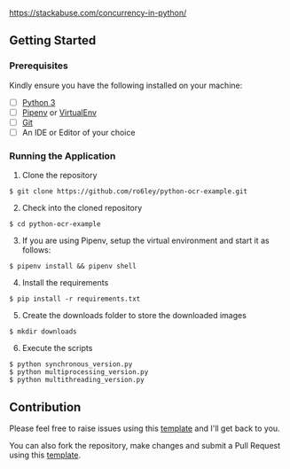 

https://stackabuse.com/concurrency-in-python/


## Getting Started

### Prerequisites

Kindly ensure you have the following installed on your machine:

- [ ] [Python 3](https://realpython.com/installing-python/)
- [ ] [Pipenv]() or [VirtualEnv]()
- [ ] [Git]()
- [ ] An IDE or Editor of your choice

### Running the Application

1. Clone the repository
```
$ git clone https://github.com/ro6ley/python-ocr-example.git
```

2. Check into the cloned repository
```
$ cd python-ocr-example
```

3. If you are using Pipenv, setup the virtual environment and start it as follows:
```
$ pipenv install && pipenv shell
```

4. Install the requirements
```
$ pip install -r requirements.txt
```

5. Create the downloads folder to store the downloaded images
```
$ mkdir downloads
```

6. Execute the scripts
```
$ python synchronous_version.py
$ python multiprocessing_version.py
$ python multithreading_version.py
```

## Contribution

Please feel free to raise issues using this [template](./.github/ISSUE_TEMPLATE.md) and I'll get back to you.

You can also fork the repository, make changes and submit a Pull Request using this [template](./.github/PULL_REQUEST_TEMPLATE.md).
